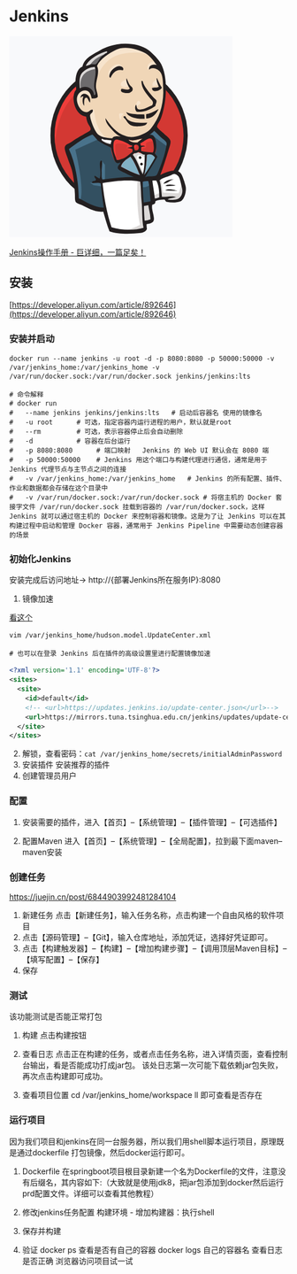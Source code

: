 # Jenkins

![logo](./asset/jenkins.png)

[Jenkins操作手册 - 巨详细，一篇足矣！](https://www.cnblogs.com/gltou/p/15329634.html)

## 安装

[https://developer.aliyun.com/article/892646](https://developer.aliyun.com/article/892646)

### 安装并启动

```shell
docker run --name jenkins -u root -d -p 8080:8080 -p 50000:50000 -v /var/jenkins_home:/var/jenkins_home -v /var/run/docker.sock:/var/run/docker.sock jenkins/jenkins:lts

# 命令解释
# docker run 
#   --name jenkins jenkins/jenkins:lts   # 启动后容器名 使用的镜像名
#   -u root      # 可选，指定容器内运行进程的用户，默认就是root
#   --rm         # 可选，表示容器停止后会自动删除
#   -d           # 容器在后台运行
#   -p 8080:8080      # 端口映射   Jenkins 的 Web UI 默认会在 8080 端
#   -p 50000:50000    # Jenkins 用这个端口与构建代理进行通信，通常是用于 Jenkins 代理节点与主节点之间的连接
#   -v /var/jenkins_home:/var/jenkins_home   # Jenkins 的所有配置、插件、作业和数据都会存储在这个目录中
#   -v /var/run/docker.sock:/var/run/docker.sock # 将宿主机的 Docker 套接字文件 /var/run/docker.sock 挂载到容器的 /var/run/docker.sock，这样 Jenkins 就可以通过宿主机的 Docker 来控制容器和镜像。这是为了让 Jenkins 可以在其构建过程中启动和管理 Docker 容器，通常用于 Jenkins Pipeline 中需要动态创建容器的场景
```

### 初始化Jenkins

安装完成后访问地址-> http://{部署Jenkins所在服务IP}:8080

1. 镜像加速

[看这个](https://blog.csdn.net/myhop/article/details/135388256#:~:text=%E6%9C%AC%E6%96%87%E8%AE%B2%E8%BF%B0%E4%BA%86%E5%9C%A8%E8%85%BE%E8%AE%AF%E4%BA%91%E7%8E%AF%E5%A2%83%E4%B8%8B%E4%BD%BF%E7%94%A8Jenkins%E5%AE%B9%E5%99%A8%E6%97%B6%E9%81%87%E5%88%B0%E6%8F%92%E4%BB%B6%E5%AE%89%E8%A3%85%E9%97%AE%E9%A2%98%E7%9A%84%E8%A7%A3%E5%86%B3%E6%AD%A5%E9%AA%A4%EF%BC%8C%E6%B6%89%E5%8F%8A%E4%BF%AE%E6%94%B9%E5%8D%87%E7%BA%A7%E7%AB%99%E7%82%B9%E7%9A%84URL%E4%BB%8E%E9%BB%98%E8%AE%A4%E6%BA%90%E5%88%87%E6%8D%A2%E5%88%B0%E6%97%A5%E6%9C%ACesuni.jp%E9%95%9C%E5%83%8F%E7%AB%99%E4%BB%A5%E9%81%BF%E5%85%8D%E5%AE%89%E8%A3%85%E9%94%99%E8%AF%AF%E3%80%82%20%E8%85%BE%E8%AE%AF%E4%BA%91%E7%8E%AF%E5%A2%83%E4%B8%8B%E5%AE%89%E8%A3%85%20Jenkins%20%E5%AE%B9%E5%99%A8%E4%BC%9A%E5%87%BA%E7%8E%B0%E5%AE%89%E8%A3%85%E6%8F%92%E4%BB%B6%E6%8A%A5%E9%94%99%E7%9A%84%E9%97%AE%E9%A2%98%EF%BC%8C,%E8%A7%A3%E5%86%B3%E6%96%B9%E6%B3%95%E4%B8%BAJenkins%20%E6%9B%B4%E6%8D%A2%E6%BA%90%EF%BC%9A%201%E3%80%81%E7%82%B9%E5%87%BBJenkins%E4%B8%BB%E9%A1%B5%E9%9D%A2%E5%B7%A6%E4%BE%A7%E5%88%97%E8%A1%A8%E4%B8%AD%E3%80%90%E7%B3%BB%E7%BB%9F%E7%AE%A1%E7%90%86%E3%80%91%202%E3%80%81%E4%B8%8B%E6%8B%89%E6%89%BE%E5%88%B0%E3%80%90%E7%AE%A1%E7%90%86%E6%8F%92%E4%BB%B6%E3%80%91%203%E3%80%81%E9%80%89%E6%8B%A9%E3%80%90%E9%AB%98%E7%BA%A7%E3%80%91%E9%80%89%E9%A1%B9%E5%8D%A1)

```shell
vim /var/jenkins_home/hudson.model.UpdateCenter.xml

# 也可以在登录 Jenkins 后在插件的高级设置里进行配置镜像加速
```

```xml
<?xml version='1.1' encoding='UTF-8'?>
<sites>
  <site>
    <id>default</id>
    <!-- <url>https://updates.jenkins.io/update-center.json</url>-->
    <url>https://mirrors.tuna.tsinghua.edu.cn/jenkins/updates/update-center.json</url>
  </site>
</sites>
```
2. 解锁，查看密码：`cat /var/jenkins_home/secrets/initialAdminPassword`
3. 安装插件 安装推荐的插件
4. 创建管理员用户

### 配置

1. 安装需要的插件，进入【首页】–【系统管理】–【插件管理】–【可选插件】

2. 配置Maven
   进入【首页】–【系统管理】–【全局配置】，拉到最下面maven–maven安装

### 创建任务

https://juejin.cn/post/6844903992481284104

1. 新建任务  点击【新建任务】，输入任务名称，点击构建一个自由风格的软件项目
2. 点击【源码管理】–【Git】，输入仓库地址，添加凭证，选择好凭证即可。
3. 点击【构建触发器】–【构建】–【增加构建步骤】–【调用顶层Maven目标】–【填写配置】–【保存】
4. 保存

### 测试
该功能测试是否能正常打包
1. 构建
   点击构建按钮
2. 查看日志
   点击正在构建的任务，或者点击任务名称，进入详情页面，查看控制台输出，看是否能成功打成jar包。
   该处日志第一次可能下载依赖jar包失败，再次点击构建即可成功。

3. 查看项目位置
   cd /var/jenkins_home/workspace
   ll 即可查看是否存在

### 运行项目

因为我们项目和jenkins在同一台服务器，所以我们用shell脚本运行项目，原理既是通过dockerfile 打包镜像，然后docker运行即可。

1. Dockerfile
   在springboot项目根目录新建一个名为Dockerfile的文件，注意没有后缀名，其内容如下:（大致就是使用jdk8，把jar包添加到docker然后运行prd配置文件。详细可以查看其他教程）

2. 修改jenkins任务配置 
   构建环境 - 增加构建器：执行shell
3. 保存并构建
4. 验证 
      docker ps 查看是否有自己的容器
      docker logs 自己的容器名 查看日志是否正确
      浏览器访问项目试一试
